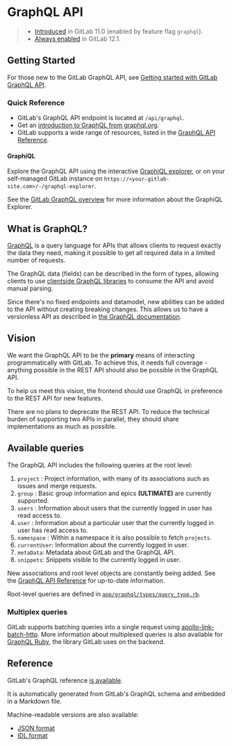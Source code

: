 # GraphQL API

> - [Introduced](https://gitlab.com/gitlab-org/gitlab-foss/-/merge_requests/19008) in GitLab 11.0 (enabled by feature flag `graphql`).
> - [Always enabled](https://gitlab.com/gitlab-org/gitlab-foss/-/merge_requests/30444) in GitLab 12.1.

## Getting Started

For those new to the GitLab GraphQL API, see
[Getting started with GitLab GraphQL API](getting_started.md).

### Quick Reference

- GitLab's GraphQL API endpoint is located at `/api/graphql`.
- Get an [introduction to GraphQL from graphql.org](https://graphql.org/).
- GitLab supports a wide range of resources, listed in the [GraphQL API Reference](reference/index.md).

#### GraphiQL

Explore the GraphQL API using the interactive [GraphiQL explorer](https://gitlab.com/-/graphql-explorer),
or on your self-managed GitLab instance on
`https://<your-gitlab-site.com>/-/graphql-explorer`.

See the [GitLab GraphQL overview](getting_started.md#graphiql) for more information about the GraphiQL Explorer.

## What is GraphQL?

[GraphQL](https://graphql.org/) is a query language for APIs that
allows clients to request exactly the data they need, making it
possible to get all required data in a limited number of requests.

The GraphQL data (fields) can be described in the form of types,
allowing clients to use [clientside GraphQL
libraries](https://graphql.org/code/#graphql-clients) to consume the
API and avoid manual parsing.

Since there's no fixed endpoints and datamodel, new abilities can be
added to the API without creating breaking changes. This allows us to
have a versionless API as described in [the GraphQL
documentation](https://graphql.org/learn/best-practices/#versioning).

## Vision

We want the GraphQL API to be the **primary** means of interacting
programmatically with GitLab. To achieve this, it needs full coverage - anything
possible in the REST API should also be possible in the GraphQL API.

To help us meet this vision, the frontend should use GraphQL in preference to
the REST API for new features.

There are no plans to deprecate the REST API. To reduce the technical burden of
supporting two APIs in parallel, they should share implementations as much as
possible.

## Available queries

The GraphQL API includes the following queries at the root level:

1. `project` : Project information, with many of its associations such as issues and merge requests.
1. `group` : Basic group information and epics **(ULTIMATE)** are currently supported.
1. `users` : Information about users that the currently logged in user has read access to.
1. `user` : Information about a particular user that the currently logged in user has read access to.
1. `namespace` : Within a namespace it is also possible to fetch `projects`.
1. `currentUser`: Information about the currently logged in user.
1. `metaData`: Metadata about GitLab and the GraphQL API.
1. `snippets`: Snippets visible to the currently logged in user.

New associations and root level objects are constantly being added.
See the [GraphQL API Reference](reference/index.md) for up-to-date information.

Root-level queries are defined in
[`app/graphql/types/query_type.rb`](https://gitlab.com/gitlab-org/gitlab/blob/master/app/graphql/types/query_type.rb).

### Multiplex queries

GitLab supports batching queries into a single request using
[apollo-link-batch-http](https://www.apollographql.com/docs/link/links/batch-http/). More
information about multiplexed queries is also available for
[GraphQL Ruby](https://graphql-ruby.org/queries/multiplex.html), the
library GitLab uses on the backend.

## Reference

GitLab's GraphQL reference [is available](reference/index.md).

It is automatically generated from GitLab's GraphQL schema and embedded in a Markdown file.

Machine-readable versions are also available:

- [JSON format](reference/gitlab_schema.json)
- [IDL format](reference/gitlab_schema.graphql)
